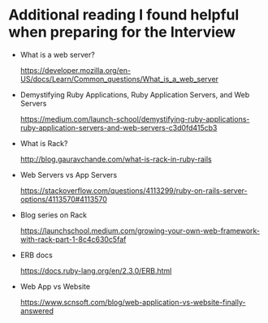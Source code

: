 # Additional reading I found helpful when preparing for the Interview

- What is a web server?

  https://developer.mozilla.org/en-US/docs/Learn/Common_questions/What_is_a_web_server

- Demystifying Ruby Applications, Ruby Application Servers, and Web Servers

  https://medium.com/launch-school/demystifying-ruby-applications-ruby-application-servers-and-web-servers-c3d0fd415cb3

- What is Rack?

  http://blog.gauravchande.com/what-is-rack-in-ruby-rails

- Web Servers vs App Servers

  https://stackoverflow.com/questions/4113299/ruby-on-rails-server-options/4113570#4113570

- Blog series on Rack

  https://launchschool.medium.com/growing-your-own-web-framework-with-rack-part-1-8c4c630c5faf

- ERB docs

  https://docs.ruby-lang.org/en/2.3.0/ERB.html

- Web App vs Website

  https://www.scnsoft.com/blog/web-application-vs-website-finally-answered
